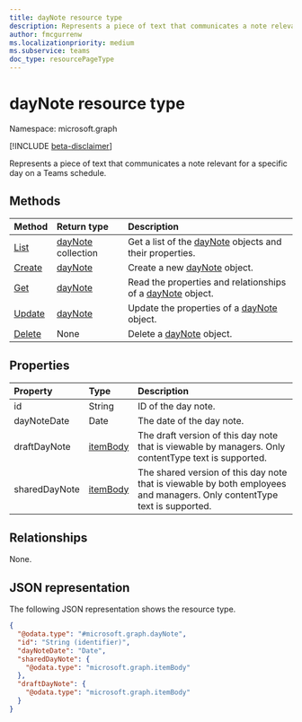 ```yaml
---
title: dayNote resource type
description: Represents a piece of text that communicates a note relevant for a specific day on a teams schedule.
author: fmcgurrenw
ms.localizationpriority: medium
ms.subservice: teams
doc_type: resourcePageType
---
```


# dayNote resource type

Namespace: microsoft.graph

[!INCLUDE [beta-disclaimer](../../includes/beta-disclaimer.md)]

Represents a piece of text that communicates a note relevant for a specific day on a Teams schedule.

## Methods
|Method|Return type|Description|
|:---|:---|:---|
|[List](../api/daynote-list.md)|[dayNote](../resources/daynote.md) collection|Get a list of the [dayNote](../resources/daynote.md) objects and their properties.|
|[Create](../api/daynote-create.md)|[dayNote](../resources/daynote.md)|Create a new [dayNote](../resources/daynote.md) object.|
|[Get](../api/daynote-get.md)|[dayNote](../resources/daynote.md)|Read the properties and relationships of a [dayNote](../resources/daynote.md) object.|
|[Update](../api/daynote-update.md)|[dayNote](../resources/daynote.md)|Update the properties of a [dayNote](../resources/daynote.md) object.|
|[Delete](../api/daynote-delete.md)|None|Delete a [dayNote](../resources/daynote.md) object.|

## Properties
|Property|Type|Description|
|:---|:---|:---|
|id|String|ID of the day note.|
|dayNoteDate|Date|The date of the day note.|
|draftDayNote|[itemBody](../resources/itembody.md)|The draft version of this day note that is viewable by managers. Only contentType text is supported.|
|sharedDayNote|[itemBody](../resources/itembody.md)|The shared version of this day note that is viewable by both employees and managers. Only contentType text is supported.|

## Relationships
None.

## JSON representation
The following JSON representation shows the resource type.
<!-- {
  "blockType": "resource",
  "keyProperty": "id",
  "@odata.type": "microsoft.graph.dayNote",
  "baseType": "microsoft.graph.changeTrackedEntity",
  "openType": false
}
-->
``` json
{
  "@odata.type": "#microsoft.graph.dayNote",
  "id": "String (identifier)",
  "dayNoteDate": "Date",
  "sharedDayNote": {
    "@odata.type": "microsoft.graph.itemBody"
  },
  "draftDayNote": {
    "@odata.type": "microsoft.graph.itemBody"
  }
}
```

